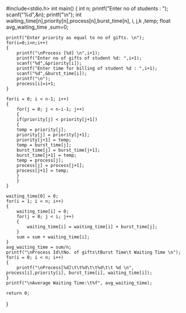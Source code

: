 #include<stdio.h>
int main()
{
	int n;
	printf("Enter no of students : ");
	scanf("%d",&n);
	printf("\n");
	int waiting_time[n],priority[n],process[n],burst_time[n], i, j,k ,temp;
	float avg_waiting_time ,sum=0;
	
	printf("Enter priority as equal to no of gifts. \n");
	for(i=0;i<n;i++)
	{
		printf("\nProcess [%d] \n",i+1);
		printf("Enter no of gifts of student %d: ",i+1);
		scanf("%d",&priority[i]);
		printf("Enter time for billing of student %d : ",i+1);
		scanf("%d",&burst_time[i]);
		printf("\n");
		process[i]=i+1;
	}
	
	for(i = 0; i < n-1; i++)
    {
        for(j = 0; j < n-i-1; j++)
        {
        if(priority[j] < priority[j+1])
        {
        temp = priority[j];
        priority[j] = priority[j+1];
        priority[j+1] = temp; 
        temp = burst_time[j];
        burst_time[j] = burst_time[j+1];
        burst_time[j+1] = temp;
        temp = process[j];
        process[j] = process[j+1];
        process[j+1] = temp;
    	}
    	}
	}
  
	waiting_time[0] = 0;
    for(i = 1; i < n; i++)
    {
        waiting_time[i] = 0;
        for(j = 0; j < i; j++)
        {
            waiting_time[i] = waiting_time[i] + burst_time[j];
        }
        sum = sum + waiting_time[i];
    }
    avg_waiting_time = sum/n;
    printf("\nProcess Id\tNo. of gifts\tBurst Time\t Waiting Time \n");
    for(i = 0; i < n; i++)
	{
		printf("\nProcess[%d]\t\t%d\t\t%d\t\t %d \n", process[i],priority[i], burst_time[i], waiting_time[i]);
	}
    printf("\nAverage Waiting Time:\t%f", avg_waiting_time);
      
    return 0;
}  
